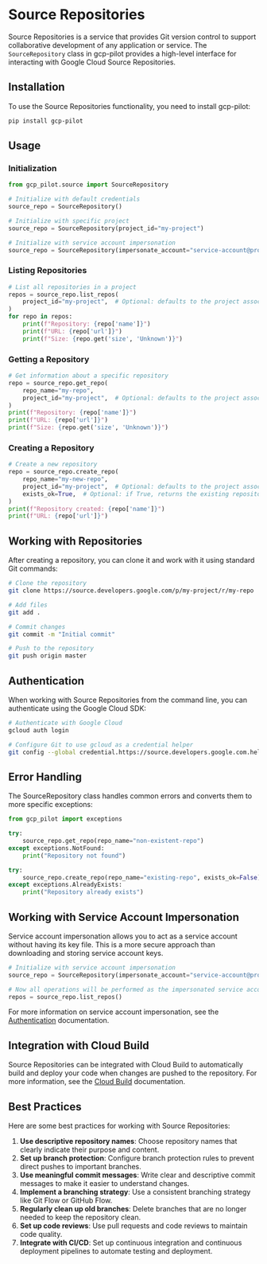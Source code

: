 # Source Repositories

Source Repositories is a service that provides Git version control to support collaborative development of any application or service. The `SourceRepository` class in gcp-pilot provides a high-level interface for interacting with Google Cloud Source Repositories.

## Installation

To use the Source Repositories functionality, you need to install gcp-pilot:

```bash
pip install gcp-pilot
```

## Usage

### Initialization

```python
from gcp_pilot.source import SourceRepository

# Initialize with default credentials
source_repo = SourceRepository()

# Initialize with specific project
source_repo = SourceRepository(project_id="my-project")

# Initialize with service account impersonation
source_repo = SourceRepository(impersonate_account="service-account@project-id.iam.gserviceaccount.com")
```

### Listing Repositories

```python
# List all repositories in a project
repos = source_repo.list_repos(
    project_id="my-project",  # Optional: defaults to the project associated with credentials
)
for repo in repos:
    print(f"Repository: {repo['name']}")
    print(f"URL: {repo['url']}")
    print(f"Size: {repo.get('size', 'Unknown')}")
```

### Getting a Repository

```python
# Get information about a specific repository
repo = source_repo.get_repo(
    repo_name="my-repo",
    project_id="my-project",  # Optional: defaults to the project associated with credentials
)
print(f"Repository: {repo['name']}")
print(f"URL: {repo['url']}")
print(f"Size: {repo.get('size', 'Unknown')}")
```

### Creating a Repository

```python
# Create a new repository
repo = source_repo.create_repo(
    repo_name="my-new-repo",
    project_id="my-project",  # Optional: defaults to the project associated with credentials
    exists_ok=True,  # Optional: if True, returns the existing repository if it already exists
)
print(f"Repository created: {repo['name']}")
print(f"URL: {repo['url']}")
```

## Working with Repositories

After creating a repository, you can clone it and work with it using standard Git commands:

```bash
# Clone the repository
git clone https://source.developers.google.com/p/my-project/r/my-repo

# Add files
git add .

# Commit changes
git commit -m "Initial commit"

# Push to the repository
git push origin master
```

## Authentication

When working with Source Repositories from the command line, you can authenticate using the Google Cloud SDK:

```bash
# Authenticate with Google Cloud
gcloud auth login

# Configure Git to use gcloud as a credential helper
git config --global credential.https://source.developers.google.com.helper gcloud.sh
```

## Error Handling

The SourceRepository class handles common errors and converts them to more specific exceptions:

```python
from gcp_pilot import exceptions

try:
    source_repo.get_repo(repo_name="non-existent-repo")
except exceptions.NotFound:
    print("Repository not found")

try:
    source_repo.create_repo(repo_name="existing-repo", exists_ok=False)
except exceptions.AlreadyExists:
    print("Repository already exists")
```

## Working with Service Account Impersonation

Service account impersonation allows you to act as a service account without having its key file. This is a more secure approach than downloading and storing service account keys.

```python
# Initialize with service account impersonation
source_repo = SourceRepository(impersonate_account="service-account@project-id.iam.gserviceaccount.com")

# Now all operations will be performed as the impersonated service account
repos = source_repo.list_repos()
```

For more information on service account impersonation, see the [Authentication](../authentication.md) documentation.

## Integration with Cloud Build

Source Repositories can be integrated with Cloud Build to automatically build and deploy your code when changes are pushed to the repository. For more information, see the [Cloud Build](build.md) documentation.

## Best Practices

Here are some best practices for working with Source Repositories:

1. **Use descriptive repository names**: Choose repository names that clearly indicate their purpose and content.
2. **Set up branch protection**: Configure branch protection rules to prevent direct pushes to important branches.
3. **Use meaningful commit messages**: Write clear and descriptive commit messages to make it easier to understand changes.
4. **Implement a branching strategy**: Use a consistent branching strategy like Git Flow or GitHub Flow.
5. **Regularly clean up old branches**: Delete branches that are no longer needed to keep the repository clean.
6. **Set up code reviews**: Use pull requests and code reviews to maintain code quality.
7. **Integrate with CI/CD**: Set up continuous integration and continuous deployment pipelines to automate testing and deployment.